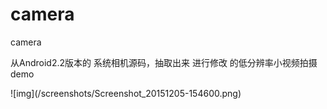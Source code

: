 # camera
camera

从Android2.2版本的 系统相机源码，抽取出来 进行修改 的低分辨率小视频拍摄 demo

<p></p>
![img](/screenshots/Screenshot_20151205-154600.png)


